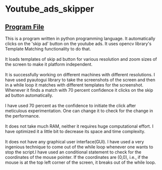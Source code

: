 # Youtube_ads_skipper
<h2><a href="https://github.com/RishavMishraRM/Youtube_ads_skipper/blob/main/prod.py">Program File</a></h2>

This is a program written in python programming language. It automatically clicks on the 'skip ad' button on the youtube ads. It uses opencv library's Template Matching functionality to do that.<br><br>
It loads templates of skip ad button for various resolution and zoom sizes of the screen to make it platform independent.<br><br>
It is successfully working on different machines with different resolutions.
I have used pyautogui library to take the screenshots of the screen and then in a while loop it matches with different templates for the screenshot. Whenever it finds a match with 70 percent confidence it clicks on the skip ad button automatically.<br><br>
I have used 70 percent as the confidence to initiate the click after meticulous experimentation. One can change it to check for the change in the performance.
<br><br>
It does not take much RAM, neither it requires huge computational effort. I have optimized it a little bit to decrease its space and time complexity.<br><br>
It does not have any graphical user interface(GUI). I have used a very ingenious technique to come out of the while loop whenever one wants to stop the script.I have used an conditional statement to check for the coordinates of the mouse pointer. If the coordinates are (0,0), i.e., if the mouse is at the top left corner of the screen, it breaks out of the while loop.
<br><br>
